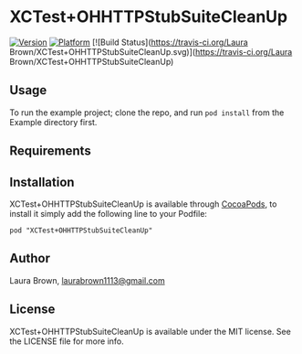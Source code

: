 # XCTest+OHHTTPStubSuiteCleanUp

[![Version](http://cocoapod-badges.herokuapp.com/v/XCTest+OHHTTPStubSuiteCleanUp/badge.png)](http://cocoadocs.org/docsets/XCTest+OHHTTPStubSuiteCleanUp)
[![Platform](http://cocoapod-badges.herokuapp.com/p/XCTest+OHHTTPStubSuiteCleanUp/badge.png)](http://cocoadocs.org/docsets/XCTest+OHHTTPStubSuiteCleanUp)
[![Build Status](https://travis-ci.org/Laura Brown/XCTest+OHHTTPStubSuiteCleanUp.svg)](https://travis-ci.org/Laura Brown/XCTest+OHHTTPStubSuiteCleanUp)

## Usage

To run the example project; clone the repo, and run `pod install` from the Example directory first.

## Requirements

## Installation

XCTest+OHHTTPStubSuiteCleanUp is available through [CocoaPods](http://cocoapods.org), to install
it simply add the following line to your Podfile:

    pod "XCTest+OHHTTPStubSuiteCleanUp"

## Author

Laura Brown, laurabrown1113@gmail.com

## License

XCTest+OHHTTPStubSuiteCleanUp is available under the MIT license. See the LICENSE file for more info.

